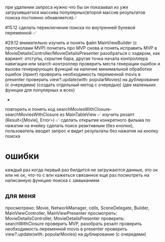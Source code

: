при удалении запроса нужно что бы он показывал из уже загрузившегося массива популярных(второй массив результатов поиска постоянно обнавляется)✅

#15.12
сделать переключение поиска по внутренней булевой переменной ✅

#29.12
внимательно изучить и понять файл MainViewBuilder (с протоколами MVP)
почитать про MVP снова и понять
исправить MVP в MovieDetailsController/MovieDetailsPresenter
разобраться с хэдером, как вариант: отступы, скрытие бара, другая точка начала контроллера навигации или search-контроллер
проверить места генерации ошибок и вызова генерирующих функций на наличие минимальной обработки ошибок (принт)
проверить необходимость переменной movis в presenter
проверить view?.update(with: popularMovies) на дублирование (с очередями) (создать отдельный метод с очередью) (две маленьких функции для популярных и всех)

*
повторить и понять код searchMoviesWithClosure-searchMoviesWithClosure из MainTableView ✅
изучить резалт (Result<[Movie], Error>) ✅
сделать открытие конкретного фильма по нажатии на ячейку
сделать поиск реактивным (без кнопки), пользователь вводит запрос и видит результаты без нажатия на кнопку поиска

# ошибки
каждый раз когда первый раз билдится не загружаются данные, это ок или не ок, что-то с впн кажеться связанное
еще раз посмотреть на написанную функцию поиска с замыканием


## для меня
просмотрено: Movie, NetworkManager, cells, SceneDelegate,  Builder, MainViewController, MainViewPresenter
просмотреть: MovieDetailsController, MovieDetailsPresenter
проверить: searchWithClosure
проверить MVP, разобрать резалт
проверить необходимость переменной movis в presenter
проверить view?.update(with: popularMovies) на дублирование (с очередями)




